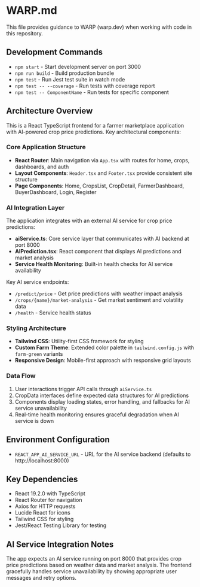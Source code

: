 # WARP.md

This file provides guidance to WARP (warp.dev) when working with code in this repository.

## Development Commands

- `npm start` - Start development server on port 3000
- `npm run build` - Build production bundle
- `npm test` - Run Jest test suite in watch mode
- `npm test -- --coverage` - Run tests with coverage report
- `npm test -- ComponentName` - Run tests for specific component

## Architecture Overview

This is a React TypeScript frontend for a farmer marketplace application with AI-powered crop price predictions. Key architectural components:

### Core Application Structure

- **React Router**: Main navigation via `App.tsx` with routes for home, crops, dashboards, and auth
- **Layout Components**: `Header.tsx` and `Footer.tsx` provide consistent site structure
- **Page Components**: Home, CropsList, CropDetail, FarmerDashboard, BuyerDashboard, Login, Register

### AI Integration Layer

The application integrates with an external AI service for crop price predictions:

- **aiService.ts**: Core service layer that communicates with AI backend at port 8000
- **AIPrediction.tsx**: React component that displays AI predictions and market analysis
- **Service Health Monitoring**: Built-in health checks for AI service availability

Key AI service endpoints:
- `/predict/price` - Get price predictions with weather impact analysis
- `/crops/{name}/market-analysis` - Get market sentiment and volatility data
- `/health` - Service health status

### Styling Architecture

- **Tailwind CSS**: Utility-first CSS framework for styling
- **Custom Farm Theme**: Extended color palette in `tailwind.config.js` with `farm-green` variants
- **Responsive Design**: Mobile-first approach with responsive grid layouts

### Data Flow

1. User interactions trigger API calls through `aiService.ts`
2. CropData interfaces define expected data structures for AI predictions
3. Components display loading states, error handling, and fallbacks for AI service unavailability
4. Real-time health monitoring ensures graceful degradation when AI service is down

## Environment Configuration

- `REACT_APP_AI_SERVICE_URL` - URL for the AI service backend (defaults to http://localhost:8000)

## Key Dependencies

- React 19.2.0 with TypeScript
- React Router for navigation
- Axios for HTTP requests
- Lucide React for icons
- Tailwind CSS for styling
- Jest/React Testing Library for testing

## AI Service Integration Notes

The app expects an AI service running on port 8000 that provides crop price predictions based on weather data and market analysis. The frontend gracefully handles service unavailability by showing appropriate user messages and retry options.
